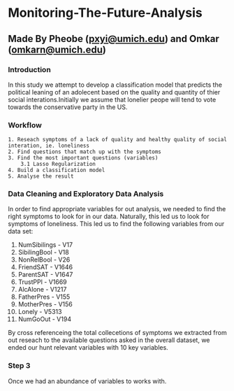 # Monitoring-The-Future-Analysis

Made By Pheobe (pxyi@umich.edu) and Omkar (omkarn@umich.edu)
--- 

### Introduction
In this study we attempt to develop a classification model that predicts the political leaning of an adolecent 
based on the quality and quantity of thier social interations.Initially we assume that lonelier peope will tend 
to vote towards the conservative party in the US. 

### Workflow 
    1. Reseach symptoms of a lack of quality and healthy quality of social interation, ie. loneliness
    2. Find questions that match up with the symptoms
    3. Find the most important questions (variables) 
        3.1 Lasso Regularization
    4. Build a classification model 
    5. Analyse the result


### Data Cleaning and Exploratory Data Analysis

In order to find appropriate variables for out analysis, we needed to find the right symptoms 
to look for in our data. Naturally, this led us to look for symptoms of loneliness. This led 
us to find the following variables from our data set:

1. NumSibilings - V17
2. SibilingBool - V18
3. NonRelBool - V26
4. FriendSAT - V1646
5. ParentSAT - V1647
6. TrustPPl - V1669
7. AlcAlone - V1217
8. FatherPres - V155
9. MotherPres - V156
10. Lonely - V5313
11. NumGoOut - V194

By cross referenceing the total collecetions of symptoms we extracted from out reseach to the
available questions asked in the overall dataset, we ended our hunt relevant variables with 
10 key variables. 

### Step 3 
Once we had an abundance of variables to works with. 

